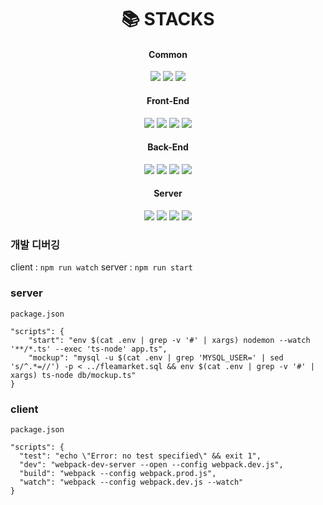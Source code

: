 <div align=center><h1>📚 STACKS</h1></div>

<div align=center> 
    <h4>Common</h4>
    <img src="https://img.shields.io/badge/typescript-3178C6?style=for-the-badge&logo=typescript&logoColor=white">
    <img src="https://img.shields.io/badge/eslint-4B32C3?style=for-the-badge&logo=eslint&logoColor=white">
    <img src="https://img.shields.io/badge/git-F05032?style=for-the-badge&logo=git&logoColor=white">
    <h4>Front-End</h4>
    <img src="https://img.shields.io/badge/react-61DAFB?style=for-the-badge&logo=react&logoColor=black">
    <img src="https://img.shields.io/badge/recoil-FFFFFF?style=for-the-badge&logo=recoil&logoColor=black">
    <img src="https://img.shields.io/badge/styled%20components-DB7093?style=for-the-badge&logo=styled-components&logoColor=white">
    <img src="https://img.shields.io/badge/webpack-8DD6F9?style=for-the-badge&logo=webpack&logoColor=black">
    <h4>Back-End</h4>
    <img src="https://img.shields.io/badge/nest.js-E0234E?style=for-the-badge&logo=Nestjs&logoColor=white">
    <img src="https://img.shields.io/badge/express-000000?style=for-the-badge&logo=express&logoColor=white">
    <img src="https://img.shields.io/badge/mysql-4479A1?style=for-the-badge&logo=mysql&logoColor=white">
    <img src="https://img.shields.io/badge/typeorm-F0372B?style=for-the-badge&logo=typeorm&logoColor=white">
    <h4>Server</h4>
    <img src="https://img.shields.io/badge/naver%20cloud-03C75A?style=for-the-badge&logo=naver&logoColor=white">
    <img src="https://img.shields.io/badge/nginx-009639?style=for-the-badge&logo=nginx&logoColor=white">
    <img src="https://img.shields.io/badge/mysql-4479A1?style=for-the-badge&logo=mysql&logoColor=white">
    <img src="https://img.shields.io/badge/pm2-2B037A?style=for-the-badge&logo=pm2&logoColor=white">
</div>

### 개발 디버깅

client : `npm run watch`
server : `npm run start`

### server

`package.json`

```
"scripts": {
    "start": "env $(cat .env | grep -v '#' | xargs) nodemon --watch '**/*.ts' --exec 'ts-node' app.ts",
    "mockup": "mysql -u $(cat .env | grep 'MYSQL_USER=' | sed 's/^.*=//') -p < ../fleamarket.sql && env $(cat .env | grep -v '#' | xargs) ts-node db/mockup.ts"
}
```

### client

`package.json`

```
"scripts": {
  "test": "echo \"Error: no test specified\" && exit 1",
  "dev": "webpack-dev-server --open --config webpack.dev.js",
  "build": "webpack --config webpack.prod.js",
  "watch": "webpack --config webpack.dev.js --watch"
}
```
